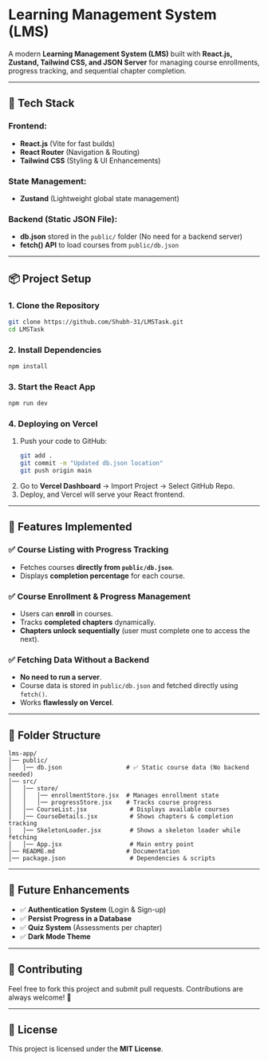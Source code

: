
# **Learning Management System (LMS)**  

A modern **Learning Management System (LMS)** built with **React.js, Zustand, Tailwind CSS, and JSON Server** for managing course enrollments, progress tracking, and sequential chapter completion.  

---

## **🚀 Tech Stack**  

### **Frontend:**  
- **React.js** (Vite for fast builds)  
- **React Router** (Navigation & Routing)  
- **Tailwind CSS** (Styling & UI Enhancements)  

### **State Management:**  
- **Zustand** (Lightweight global state management)  

### **Backend (Static JSON File):**  
- **db.json** stored in the `public/` folder (No need for a backend server)  
- **fetch() API** to load courses from `public/db.json`  

---

## **📦 Project Setup**  

### **1. Clone the Repository**  
```sh
git clone https://github.com/Shubh-31/LMSTask.git
cd LMSTask
```

### **2. Install Dependencies**  
```sh
npm install
```

### **3. Start the React App**  
```sh
npm run dev
```

### **4. Deploying on Vercel**  
1. Push your code to GitHub:  
   ```sh
   git add .
   git commit -m "Updated db.json location"
   git push origin main
   ```
2. Go to **Vercel Dashboard** → Import Project → Select GitHub Repo.  
3. Deploy, and Vercel will serve your React frontend.  

---

## **📌 Features Implemented**  

### ✅ **Course Listing with Progress Tracking**  
- Fetches courses **directly from `public/db.json`**.  
- Displays **completion percentage** for each course.  

### ✅ **Course Enrollment & Progress Management**  
- Users can **enroll** in courses.  
- Tracks **completed chapters** dynamically.  
- **Chapters unlock sequentially** (user must complete one to access the next).  

### ✅ **Fetching Data Without a Backend**  
- **No need to run a server**.  
- Course data is stored in `public/db.json` and fetched directly using `fetch()`.  
- Works **flawlessly on Vercel**.  

---

## **📄 Folder Structure**  
```plaintext
lms-app/
│── public/
│   │── db.json                  # ✅ Static course data (No backend needed)
│── src/
│   │── store/
│   │   │── enrollmentStore.jsx  # Manages enrollment state
│   │   │── progressStore.jsx    # Tracks course progress
│   │── CourseList.jsx            # Displays available courses
│   │── CourseDetails.jsx         # Shows chapters & completion tracking
│   │── SkeletonLoader.jsx        # Shows a skeleton loader while fetching
│   │── App.jsx                   # Main entry point
│── README.md                    # Documentation
│── package.json                  # Dependencies & scripts
```

---

## **🎯 Future Enhancements**  
- ✅ **Authentication System** (Login & Sign-up)  
- ✅ **Persist Progress in a Database**  
- ✅ **Quiz System** (Assessments per chapter)  
- ✅ **Dark Mode Theme**  

---

## **🤝 Contributing**  
Feel free to fork this project and submit pull requests. Contributions are always welcome! 🚀  

---

## **📝 License**  
This project is licensed under the **MIT License**.  

